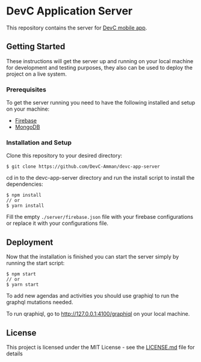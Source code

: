 # DevC Application Server

This repository contains the server for [DevC mobile app](https://github.com/DevC-Amman/devc-app).

## Getting Started

These instructions will get the server up and running on your local machine for development and testing purposes, they also can be used to deploy the project on a live system.

### Prerequisites

To get the server running you need to have the following installed and setup on your machine:

* [Firebase](https://github.com/firebase/firebase-tools#installation)
* [MongoDB](https://docs.mongodb.com/manual/installation/)

### Installation and Setup

Clone this repository to your desired directory:

```
$ git clone https://github.com/DevC-Amman/devc-app-server
```

cd in to the devc-app-server directory and run the install script to install the dependencies:

```
$ npm install
// or
$ yarn install
```

Fill the empty `./server/firebase.json` file with your firebase configurations or replace it with your configurations file.


## Deployment

Now that the installation is finished you can start the server simply by running the start script:

```
$ npm start
// or
$ yarn start
```

To add new agendas and activities you should use graphiql to run the graphql mutations needed.

To run qraphiql, go to <http://127.0.0.1:4100/graphiql> on your local machine.  

## License

This project is licensed under the MIT License - see the [LICENSE.md](LICENSE.md) file for details
